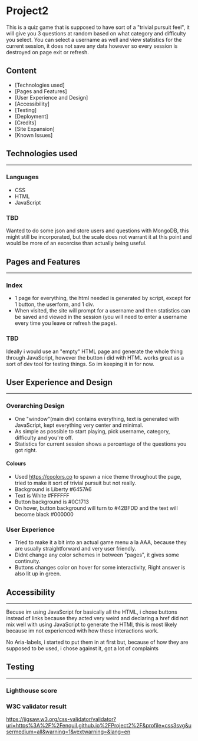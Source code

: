 # Project2

This is a quiz game that is supposed to have sort of a "trivial pursuit feel", it will give you 3 questions at random based on what category and difficulty you select.
You can select a username as well and view statistics for the current session, it does not save any data however so every session is destroyed on page exit or refresh.

## Content

* [Technologies used]
* [Pages and Features]
* [User Experience and Design]
* [Accessibility]
* [Testing]
* [Deployment]
* [Credits]
* [Site Expansion]
* [Known Issues]


## Technologies used
---

### Languages
  * CSS
  * HTML
  * JavaScript

### TBD  
Wanted to do some json and store users and questions with MongoDB, this might still be incorporated, but the scale does not warrant it at this point and would be more of an excercise than actually being useful.


## Pages and Features
---

### Index
  * 1 page for everything, the html needed is generated by script, except for 1 button, the userform, and 1 div.
  * When visited, the site will prompt for a username and then statistics can be saved and viewed in the session (you will need to enter a username every time you leave or refresh the page).
 
### TBD
  Ideally i would use an "empty" HTML page and generate the whole thing through JavaScript, however the button i did with HTML works great as a sort of dev tool for testing things. 
  So im keeping it in for now. 


## User Experience and Design
---

### Overarching Design
  * One "window"(main div) contains everything, text is generated with JavaScript, kept everything very center and minimal.
  * As simple as possible to start playing, pick username, category, difficulty and you're off.
  * Statistics for current session shows a percentage of the questions you got right.

#### Colours
  * Used https://coolors.co to spawn a nice theme throughout the page, tried to make it sort of trivial pursuit but not really.
  * Background is Liberty #6457A6
  * Text is White #FFFFFF
  * Button background is #0C1713
  * On hover, button background will turn to #42BFDD and the text will become black #000000

### User Experience
  * Tried to make it a bit into an actual game menu a la AAA, because they are usually straightforward and very user friendly.
  * Didnt change any color schemes in between "pages", it gives some continuity.
  * Buttons changes color on hover for some interactivity, Right answer is also lit up in green.


## Accessibility
---

Becuse im using JavaScript for basically all the HTML, i chose buttons instead of links because they acted very weird and declaring a href did not mix well with using JavaScript to generate the HTMl, this is most likely because im not experienced with how these interactions work.

No Aria-labels, i started to put them in at first but, because of how they are supposed to be used, i chose against it, got a lot of complaints 



## Testing
---

### Lighthouse score

### W3C validator result 
https://jigsaw.w3.org/css-validator/validator?uri=https%3A%2F%2Fenquil.github.io%2FProject2%2F&profile=css3svg&usermedium=all&warning=1&vextwarning=&lang=en